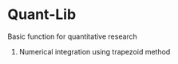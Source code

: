 # Quant-Lib
Basic function for quantitative research

1. Numerical integration using trapezoid method
